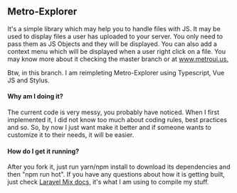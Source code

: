 <h2>Metro-Explorer</h2>
<p>
It's a simple library which may help you to handle files with JS. It may be used to display files a user has
uploaded to your server. You only need to pass them as JS Objects and they will be displayed. You can also add a context menu
which will be displayed when a user right click on a file.
You may know more about it checking the master branch or at <a href="http://www.metroui.us" target="_blank">www.metroui.us.</a>
</p>
<p>
Btw, in this branch. I am reimpleting Metro-Explorer using Typescript, Vue JS and Stylus.
</p>
<h4> Why am I doing it? </h4>
<p>
The current code is very messy, you probably have noticed. When I first implemented it, I did not know too much about coding rules, best practices and so. So, by now
I just want make it better and if someone wants to customize it to their needs, it will be easier.
</p>
<h4> How do I get it running? </h4>
<p>
After you fork it, just run yarn/npm install to download its dependencies and then "npm run hot".
If you have any questions about how it is getting built, just check 
<a href="https://github.com/JeffreyWay/laravel-mix/tree/master/docs#readme" target="_blank">Laravel Mix docs,</a> it's what I am using to compile my stuff.
</p>
